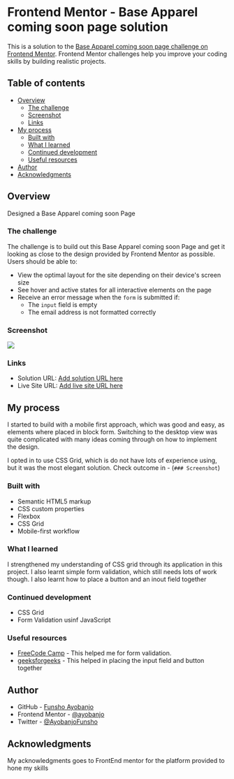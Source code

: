 # Frontend Mentor - Base Apparel coming soon page solution

This is a solution to the [Base Apparel coming soon page challenge on Frontend Mentor](https://www.frontendmentor.io/challenges/base-apparel-coming-soon-page-5d46b47f8db8a7063f9331a0). Frontend Mentor challenges help you improve your coding skills by building realistic projects.

## Table of contents

- [Overview](#overview)
  - [The challenge](#the-challenge)
  - [Screenshot](#screenshot)
  - [Links](#links)
- [My process](#my-process)
  - [Built with](#built-with)
  - [What I learned](#what-i-learned)
  - [Continued development](#continued-development)
  - [Useful resources](#useful-resources)
- [Author](#author)
- [Acknowledgments](#acknowledgments)

## Overview

Designed a Base Apparel coming soon Page

### The challenge

The challenge is to build out this Base Apparel coming soon Page and get it looking as close to the design provided by Frontend Mentor as possible.
Users should be able to:

- View the optimal layout for the site depending on their device's screen size
- See hover and active states for all interactive elements on the page
- Receive an error message when the `form` is submitted if:
  - The `input` field is empty
  - The email address is not formatted correctly

### Screenshot

![](./screenshot.jpg)

### Links

- Solution URL: [Add solution URL here](https://github.com/ayobanjo/frontend_mentor-3)
- Live Site URL: [Add live site URL here](https://ayobanjo.github.io/frontend_mentor-3/)

## My process

I started to build with a mobile first approach, which was good and easy, as elements where placed in block form. Switching to the desktop view was quite complicated with many ideas coming through on how to implement the design.

I opted in to use CSS Grid, which is do not have lots of experience using, but it was the most elegant solution. Check outcome in - (`### Screenshot`)

### Built with

- Semantic HTML5 markup
- CSS custom properties
- Flexbox
- CSS Grid
- Mobile-first workflow

### What I learned

I strengthened my understanding of CSS grid through its application in this project. I also learnt simple form validation, which still needs lots of work though.
I also learnt how to place a button and an inout field together

### Continued development

- CSS Grid
- Form Validation usinf JavaScript

### Useful resources

- [FreeCode Camp](https://www.freecodecamp.org/news/form-validation-with-html5-and-javascript/) - This helped me for form validation.
- [geeksforgeeks](https://www.geeksforgeeks.org/how-to-put-a-responsive-clear-button-inside-html-input-text-field/) - This helped in placing the input field and button together

## Author

- GitHub - [Funsho Ayobanjo](https://github.com/ayobanjo)
- Frontend Mentor - [@ayobanjo](https://www.frontendmentor.io/profile/ayobanjo)
- Twitter - [@AyobanjoFunsho](https://www.twitter.com/ayobanjofunsho)

## Acknowledgments

My acknowledgments goes to FrontEnd mentor for the platform provided to hone my skills
